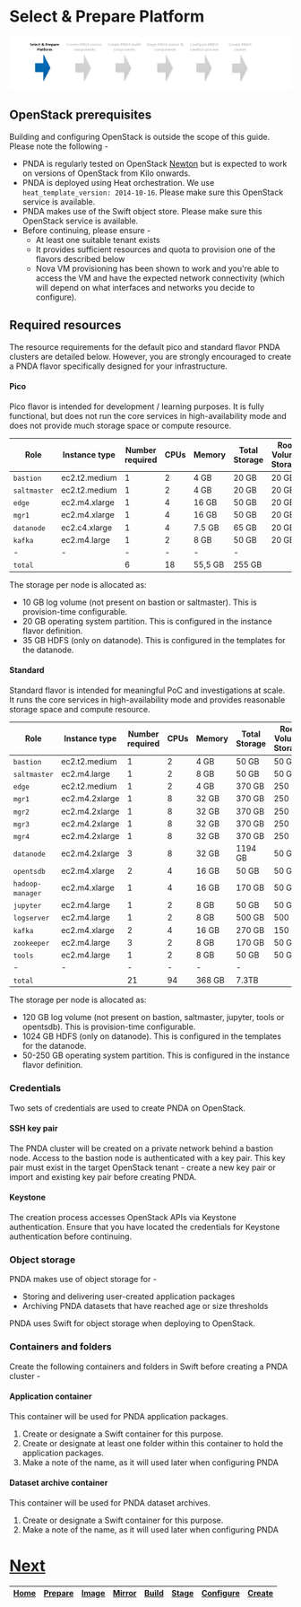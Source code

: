 # Select & Prepare Platform

![](../images/breadcrumbs.jpg)

## OpenStack prerequisites

Building and configuring OpenStack is outside the scope of this guide. Please note the following -

- PNDA is regularly tested on OpenStack [Newton](http://releases.openstack.org) but is expected to work on versions of OpenStack from Kilo onwards.
- PNDA is deployed using Heat orchestration. We use `heat_template_version: 2014-10-16`. Please make sure this OpenStack service is available.
- PNDA makes use of the Swift object store. Please make sure this OpenStack service is available.
- Before continuing, please ensure -
	- At least one suitable tenant exists
	- It provides sufficient resources and quota to provision one of the flavors described below
	- Nova VM provisioning has been shown to work and you're able to access the VM and have the expected network connectivity (which will depend on what interfaces and networks you decide to configure).

## Required resources

The resource requirements for the default pico and standard flavor PNDA clusters are detailed below. However, you are strongly encouraged to create a PNDA flavor specifically designed for your infrastructure.

#### Pico

Pico flavor is intended for development / learning purposes. It is fully functional, but does not run the core services in high-availability mode and does not provide much storage space or compute resource.

| Role | Instance type | Number required | CPUs | Memory | Total Storage | Root Volume Storage | Log Volume Storage
| --- | --- | --- | --- | --- | --- | --- | --- |
|  `bastion`   |  ec2.t2.medium  | 1 | 2 |  4 GB   | 20 GB | 20 GB | 0 GB
|  `saltmaster`   |  ec2.t2.medium  | 1 | 2 |  4 GB   | 20 GB | 20 GB | 0 GB
|  `edge`      |  ec2.m4.xlarge  | 1 | 4 | 16 GB   | 50 GB | 20 GB | 10 GB
|  `mgr1`      |  ec2.m4.xlarge  | 1 | 4 | 16 GB   | 50 GB | 20 GB | 10 GB
|  `datanode`  |  ec2.c4.xlarge  | 1 | 4 |  7.5 GB | 65 GB | 20 GB | 10 GB
|  `kafka`     |  ec2.m4.large   | 1 | 2 |  8 GB | 50 GB | 20 GB | 10 GB
| -  |  - | -  | -  | -  | -  |
|  `total`     |  | 6 | 18 | 55,5 GB | 255 GB

The storage per node is allocated as:
 - 10 GB log volume (not present on bastion or saltmaster). This is provision-time configurable.
 - 20 GB operating system partition. This is configured in the instance flavor definition.
 - 35 GB HDFS (only on datanode). This is configured in the templates for the datanode.

#### Standard

Standard flavor is intended for meaningful PoC and investigations at scale. It runs the core services in high-availability mode and provides reasonable storage space and compute resource.

| Role | Instance type | Number required | CPUs | Memory | Total Storage | Root Volume Storage | Log Volume Storage
| --- | --- | --- | --- | --- | --- | --- | --- |
|  `bastion`         |  ec2.t2.medium  | 1 | 2 |  4 GB   | 50 GB | 50 GB | 0 GB
|  `saltmaster`      |  ec2.m4.large   | 1 | 2 |  8 GB | 50 GB | 50 GB | 0 GB
|  `edge`            |  ec2.t2.medium  | 1 | 2 |  4 GB   | 370 GB | 250 GB | 120 GB
|  `mgr1`            |  ec2.m4.2xlarge | 1 | 8 |  32 GB  | 370 GB | 250 GB | 120 GB
|  `mgr2`            |  ec2.m4.2xlarge | 1 | 8 |  32 GB  | 370 GB | 250 GB | 120 GB
|  `mgr3`            |  ec2.m4.2xlarge | 1 | 8 |  32 GB  | 370 GB | 250 GB | 120 GB
|  `mgr4`            |  ec2.m4.2xlarge | 1 | 8 |  32 GB  | 370 GB | 250 GB | 120 GB
|  `datanode`        |  ec2.m4.2xlarge | 3 | 8 |  32 GB  | 1194 GB | 50 GB | 120 GB
|  `opentsdb`        |  ec2.m4.xlarge  | 2 | 4 | 16 GB   | 50 GB | 50 GB | 0 GB
|  `hadoop-manager`  |  ec2.m4.xlarge  | 1 | 4 | 16 GB   | 170 GB | 50 GB | 120 GB
|  `jupyter`         |  ec2.m4.large   | 1 | 2 |  8 GB | 50 GB | 50 GB | 0 GB
|  `logserver`       |  ec2.m4.large   | 1 | 2 |  8 GB | 500 GB | 500 GB | 0 GB
|  `kafka`           |  ec2.m4.xlarge  | 2 | 4 | 16 GB   | 270 GB | 150 GB | 120 GB
|  `zookeeper`       |  ec2.m4.large   | 3 | 2 |  8 GB | 170 GB | 50 GB | 120 GB
|  `tools`           |  ec2.m4.large   | 1 | 2 |  8 GB | 50 GB | 50 GB | 0 GB
| -  |  - | -  |  - | -  | -  |
|  `total`           |   | 21 | 94 |  368 GB | 7.3TB

The storage per node is allocated as:
 - 120 GB log volume (not present on bastion, saltmaster, jupyter, tools or opentsdb). This is provision-time configurable.
 - 1024 GB HDFS (only on datanode). This is configured in the templates for the datanode.
 - 50-250 GB operating system partition. This is configured in the instance flavor definition.

### Credentials

Two sets of credentials are used to create PNDA on OpenStack.

#### SSH key pair

The PNDA cluster will be created on a private network behind a bastion node. Access to the bastion node is authenticated with a key pair. This key pair must exist in the target OpenStack tenant - create a new key pair or import and existing key pair before creating PNDA.

#### Keystone

The creation process accesses OpenStack APIs via Keystone authentication. Ensure that you have located the credentials for Keystone authentication before continuing.

### Object storage

PNDA makes use of object storage for -

- Storing and delivering user-created application packages
- Archiving PNDA datasets that have reached age or size thresholds

PNDA uses Swift for object storage when deploying to OpenStack.

### Containers and folders

Create the following containers and folders in Swift before creating a PNDA cluster -

#### Application container

This container will be used for PNDA application packages.

1. Create or designate a Swift container for this purpose.
2. Create or designate at least one folder within this container to hold the application packages.
3. Make a note of the name, as it will used later when configuring PNDA

#### Dataset archive container

This container will be used for PNDA dataset archives.

1. Create or designate a Swift container for this purpose.
2. Make a note of the name, as it will used later when configuring PNDA


# [Next](IMAGE.md)

| [Home](../OVERVIEW.md) | [Prepare](PREPARE.md) | [Image](IMAGE.md) | [Mirror](MIRROR.md) | [Build](BUILD.md) | [Stage](STAGE.md) | [Configure](CONFIGURE.md) | [Create](CREATE.md) |
| --- | --- | --- | --- | --- | --- | --- | --- |
